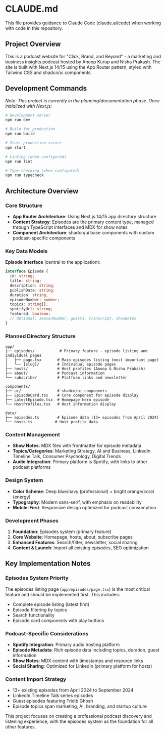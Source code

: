 # CLAUDE.md

This file provides guidance to Claude Code (claude.ai/code) when working with code in this repository.

## Project Overview

This is a podcast website for "Click, Brand, and Beyond" - a marketing and business insights podcast hosted by Anoop Kurup and Nisha Prakash. The site is built with Next.js 14/15 using the App Router pattern, styled with Tailwind CSS and shadcn/ui components.

## Development Commands

*Note: This project is currently in the planning/documentation phase. Once initialized with Next.js:*

```bash
# Development server
npm run dev

# Build for production
npm run build

# Start production server
npm start

# Linting (when configured)
npm run lint

# Type checking (when configured)
npm run typecheck
```

## Architecture Overview

### Core Structure
- **App Router Architecture**: Using Next.js 14/15 app directory structure
- **Content Strategy**: Episodes are the primary content type, managed through TypeScript interfaces and MDX for show notes
- **Component Architecture**: shadcn/ui base components with custom podcast-specific components

### Key Data Models

**Episode Interface** (central to the application):
```typescript
interface Episode {
  id: string;
  title: string;
  description: string;
  publishDate: string;
  duration: string;
  episodeNumber: number;
  topics: string[];
  spotifyUrl: string;
  featured: boolean;
  // Optional: seasonNumber, guests, transcript, showNotes
}
```

### Planned Directory Structure
```
app/
├── episodes/           # Primary feature - episode listing and individual pages
│   ├── page.tsx       # Main episodes listing (most important page)
│   └── [slug]/        # Individual episode pages
├── hosts/             # Host profiles (Anoop & Nisha Prakash)
├── about/             # Podcast information
└── subscribe/         # Platform links and newsletter

components/
├── ui/                # shadcn/ui components
├── EpisodeCard.tsx    # Core component for episode display
├── LatestEpisode.tsx  # Homepage hero episode
└── HostProfiles.tsx   # Host information display

data/
├── episodes.ts        # Episode data (13+ episodes from April 2024)
└── hosts.ts          # Host profile data
```

### Content Management
- **Show Notes**: MDX files with frontmatter for episode metadata
- **Topics/Categories**: Marketing Strategy, AI and Business, LinkedIn Timeline Talk, Consumer Psychology, Digital Trends
- **Audio Integration**: Primary platform is Spotify, with links to other podcast platforms

### Design System
- **Color Scheme**: Deep blue/navy (professional) + bright orange/coral (energy)
- **Typography**: Modern sans-serif, with emphasis on readability
- **Mobile-First**: Responsive design optimized for podcast consumption

### Development Phases
1. **Foundation**: Episodes system (primary feature)
2. **Core Website**: Homepage, hosts, about, subscribe pages  
3. **Enhanced Features**: Search/filter, newsletter, social sharing
4. **Content & Launch**: Import all existing episodes, SEO optimization

## Key Implementation Notes

### Episodes System Priority
The episodes listing page (`app/episodes/page.tsx`) is the most critical feature and should be implemented first. This includes:
- Complete episode listing (latest first)
- Episode filtering by topics
- Search functionality
- Episode card components with play buttons

### Podcast-Specific Considerations
- **Spotify Integration**: Primary audio hosting platform
- **Episode Metadata**: Rich episode data including topics, duration, guest information
- **Show Notes**: MDX content with timestamps and resource links
- **Social Sharing**: Optimized for LinkedIn (primary platform for hosts)

### Content Import Strategy
- 13+ existing episodes from April 2024 to September 2024
- LinkedIn Timeline Talk series episodes
- Guest episodes featuring Tridib Ghosh
- Episode topics span marketing, AI, branding, and startup culture

This project focuses on creating a professional podcast discovery and listening experience, with the episodes system as the foundation for all other features.
